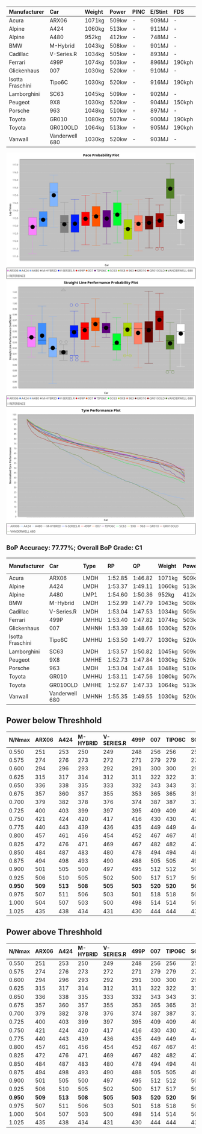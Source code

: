 | Manufacturer     | Car            | Weight | Power | PINC    | E/Stint | FDS     |
|:-|:-|:-|:-|:-|:-|:-|
| Acura            | ARX06          | 1071kg | 509kw |    -    | 909MJ   |    -    |
| Alpine           | A424           | 1060kg | 513kw |    -    | 911MJ   |    -    |
| Alpine           | A480           | 952kg  | 412kw |    -    | 748MJ   |    -    |
| BMW              | M-Hybrid       | 1043kg | 508kw |    -    | 901MJ   |    -    |
| Cadillac         | V-Series.R     | 1034kg | 505kw |    -    | 893MJ   |    -    |
| Ferrari          | 499P           | 1074kg | 503kw |    -    | 896MJ   | 190kph  |
| Glickenhaus      | 007            | 1030kg | 520kw |    -    | 910MJ   |    -    |
| Isotta Fraschini | Tipo6C         | 1030kg | 520kw |    -    | 916MJ   | 190kph  |
| Lamborghini      | SC63           | 1045kg | 509kw |    -    | 902MJ   |    -    |
| Peugeot          | 9X8            | 1030kg | 520kw |    -    | 904MJ   | 150kph  |
| Porsche          | 963            | 1048kg | 510kw |    -    | 897MJ   |    -    |
| Toyota           | GR010          | 1080kg | 507kw |    -    | 900MJ   | 190kph  |
| Toyota           | GR010OLD       | 1064kg | 513kw |    -    | 905MJ   | 190kph  |
| Vanwall          | Vanderwell 680 | 1030kg | 520kw |    -    | 903MJ   |    -    |

![PACECHART](./IMG/CUSTOM.png)
![STRAIGHTLINEPERFORMANCECHART](./IMG/CUSTOM_sp.png)
![TYREPERFORMANCECHART](./IMG/CUSTOM_tw.png)

### BoP Accuracy: 77.77%; Overall BoP Grade: C1
| Manufacturer     | Car            | Type  | RP      | QP      | Weight | Power¹ | Threshhold | PINC    | Power² | E/Stint | AVG Vmax  | FDS     | RDLC | L/Stint | BOP-Grade | Model Accuracy | Model Points | Match%  |
|:-|:-|:-|:-|:-|:-|:-|:-|:-|:-|:-|:-|:-|:-|:-|:-|:-|:-|:-|
| Acura            | ARX06          | LMDH  | 1:52.85 | 1:46.82 | 1071kg | 509kw  | 210.0kph   |    -    | 509kw  |  909MJ  | 275.59kph |    -    | 0.99 | 29      | -D1       | 100.00%        | 995          | 67.88%  |
| Alpine           | A424           | LMDH  | 1:53.37 | 1:49.11 | 1060kg | 513kw  | 210.0kph   |    -    | 513kw  |  911MJ  | 276.92kph |    -    | 1.00 | 29      | +C2       | 100.00%        | 642          | 72.89%  |
| Alpine           | A480           | LMP1  | 1:54.60 | 1:50.36 |  952kg | 412kw  | 210.0kph   |    -    | 412kw  |  748MJ  | 269.82kph |    -    | 0.97 | 28      | +C1       | 60.26%         | 849          | 75.72%  |
| BMW              | M-Hybrid       | LMDH  | 1:52.99 | 1:47.79 | 1043kg | 508kw  | 210.0kph   |    -    | 508kw  |  901MJ  | 273.88kph |    -    | 1.02 | 29      | -B2       | 100.00%        | 1714         | 80.16%  |
| Cadillac         | V-Series.R     | LMDH  | 1:53.04 | 1:47.53 | 1034kg | 505kw  | 210.0kph   |    -    | 505kw  |  893MJ  | 277.86kph |    -    | 1.03 | 29      | -B1       | 98.95%         | 2271         | 86.03%  |
| Ferrari          | 499P           | LMHHU | 1:53.40 | 1:47.82 | 1074kg | 503kw  | 210.0kph   |    -    | 503kw  |  896MJ  | 276.72kph | 190kph  | 1.02 | 29      | ~A1       | 99.93%         | 2718         | 99.41%  |
| Glickenhaus      | 007            | LMHNH | 1:53.39 | 1:48.66 | 1030kg | 520kw  | 210.0kph   |    -    | 520kw  |  910MJ  | 282.11kph |    -    | 0.96 | 29      | ~A1       | 96.34%         | 1634         | 100.00% |
| Isotta Fraschini | Tipo6C         | LMHHU | 1:53.50 | 1:49.77 | 1030kg | 520kw  | 210.0kph   |    -    | 520kw  |  916MJ  | 281.10kph | 190kph  | 1.08 | 29      | +C2       | 92.36%         | 133          | 71.27%  |
| Lamborghini      | SC63           | LMDH  | 1:53.57 | 1:50.82 | 1045kg | 509kw  | 210.0kph   |    -    | 509kw  |  902MJ  | 275.39kph |    -    | 1.05 | 29      | ~A1       | 96.54%         | 418          | 97.93%  |
| Peugeot          | 9X8            | LMHHE | 1:52.73 | 1:47.84 | 1030kg | 520kw  | 210.0kph   |    -    | 520kw  |  904MJ  | 279.90kph | 150kph  | 1.03 | 29      | -C1       | 88.68%         | 2617         | 76.36%  |
| Porsche          | 963            | LMDH  | 1:53.04 | 1:47.48 | 1048kg | 510kw  | 210.0kph   |    -    | 510kw  |  897MJ  | 277.93kph |    -    | 1.01 | 29      | -B1       | 99.98%         | 6168         | 85.00%  |
| Toyota           | GR010          | LMHHU | 1:53.11 | 1:47.56 | 1080kg | 507kw  | 210.0kph   |    -    | 507kw  |  900MJ  | 276.82kph | 190kph  | 1.01 | 29      | -B1       | 98.53%         | 3557         | 89.48%  |
| Toyota           | GR010OLD       | LMHHE | 1:52.67 | 1:47.33 | 1064kg | 513kw  | 210.0kph   |    -    | 513kw  |  905MJ  | 280.86kph | 190kph  | 1.03 | 29      | -C2       | 92.01%         | 1427         | 72.61%  |
| Vanwall          | Vanderwell 680 | LMHNH | 1:55.35 | 1:49.55 | 1030kg | 520kw  | 210.0kph   |    -    | 520kw  |  903MJ  | 276.33kph |    -    | 1.01 | 29      | +Ω1       | 94.62%         | 633          | 14.09%  |

## Power below Threshhold
| N/Nmax    | ARX06   | A424    | M-HYBRID | V-SERIES.R | 499P    | 007     | TIPO6C  | SC63    | 9X8     | 963     | GR010   | GR010OLD | VANDERWELL 680 | ​     | RPM      | A480    |
|:-|:-|:-|:-|:-|:-|:-|:-|:-|:-|:-|:-|:-|:-|:-|:-|:-|
|  0.550    |  251    |  253    |  250     |  249       |  248    |  256    |  256    |  251    |  256    |  251    |  250    |  253     |  256           |  ​    |   --     |   -     |
|  0.575    |  274    |  276    |  273     |  272       |  271    |  279    |  279    |  274    |  279    |  274    |  273    |  276     |  279           |  ​    |   --     |   -     |
|  0.600    |  294    |  296    |  293     |  292       |  291    |  300    |  300    |  294    |  300    |  295    |  293    |  296     |  300           |  ​    |   --     |   -     |
|  0.625    |  315    |  317    |  314     |  312       |  311    |  322    |  322    |  315    |  322    |  316    |  314    |  317     |  322           |  ​    |   --     |   -     |
|  0.650    |  336    |  338    |  335     |  333       |  332    |  343    |  343    |  336    |  343    |  337    |  335    |  338     |  343           |  ​    |   --     |   -     |
|  0.675    |  357    |  360    |  357     |  355       |  353    |  365    |  365    |  357    |  365    |  358    |  356    |  360     |  365           |  ​    |   --     |   -     |
|  0.700    |  379    |  382    |  378     |  376       |  374    |  387    |  387    |  379    |  387    |  380    |  377    |  382     |  387           |  ​    |   --     |   -     |
|  0.725    |  400    |  403    |  399     |  397       |  395    |  409    |  409    |  400    |  409    |  401    |  399    |  403     |  409           |  ​    |   --     |   -     |
|  0.750    |  421    |  424    |  420     |  417       |  416    |  430    |  430    |  421    |  430    |  422    |  419    |  424     |  430           |  ​    |   --     |   -     |
|  0.775    |  440    |  443    |  439     |  436       |  435    |  449    |  449    |  440    |  449    |  441    |  438    |  443     |  449           |  ​    |  5000    |  242    |
|  0.800    |  457    |  461    |  456     |  454       |  452    |  467    |  467    |  457    |  467    |  458    |  455    |  461     |  467           |  ​    |  5500    |  286    |
|  0.825    |  472    |  476    |  471     |  469       |  467    |  482    |  482    |  472    |  482    |  473    |  470    |  476     |  482           |  ​    |  6000    |  319    |
|  0.850    |  484    |  487    |  483     |  480       |  478    |  494    |  494    |  484    |  494    |  485    |  482    |  487     |  494           |  ​    |  6500    |  361    |
|  0.875    |  494    |  498    |  493     |  490       |  488    |  505    |  505    |  494    |  505    |  495    |  492    |  498     |  505           |  ​    |  7000    |  403    |
|  0.900    |  501    |  505    |  500     |  497       |  495    |  512    |  512    |  501    |  512    |  502    |  499    |  505     |  512           |  ​    |  7500    |  413    |
|  0.925    |  506    |  510    |  505     |  502       |  500    |  517    |  517    |  506    |  517    |  507    |  504    |  510     |  517           |  ​    |  8000    |  409    |
| **0.950** | **509** | **513** | **508**  | **505**    | **503** | **520** | **520** | **509** | **520** | **510** | **507** | **513**  | **520**        | **​** | **8500** | **412** |
|  0.975    |  507    |  511    |  506     |  503       |  501    |  518    |  518    |  507    |  518    |  508    |  505    |  511     |  518           |  ​    |  9000    |  206    |
|  1.000    |  504    |  507    |  503     |  500       |  498    |  514    |  514    |  504    |  514    |  505    |  502    |  507     |  514           |  ​    |   --     |   -     |
|  1.025    |  435    |  438    |  434     |  431       |  430    |  444    |  444    |  435    |  444    |  436    |  433    |  438     |  444           |  ​    |   --     |   -     |

## Power above Threshhold
| N/Nmax    | ARX06   | A424    | M-HYBRID | V-SERIES.R | 499P    | 007     | TIPO6C  | SC63    | 9X8     | 963     | GR010   | GR010OLD | VANDERWELL 680 | ​     | RPM      | A480    |
|:-|:-|:-|:-|:-|:-|:-|:-|:-|:-|:-|:-|:-|:-|:-|:-|:-|
|  0.550    |  251    |  253    |  250     |  249       |  248    |  256    |  256    |  251    |  256    |  251    |  250    |  253     |  256           |  ​    |   --     |   -     |
|  0.575    |  274    |  276    |  273     |  272       |  271    |  279    |  279    |  274    |  279    |  274    |  273    |  276     |  279           |  ​    |   --     |   -     |
|  0.600    |  294    |  296    |  293     |  292       |  291    |  300    |  300    |  294    |  300    |  295    |  293    |  296     |  300           |  ​    |   --     |   -     |
|  0.625    |  315    |  317    |  314     |  312       |  311    |  322    |  322    |  315    |  322    |  316    |  314    |  317     |  322           |  ​    |   --     |   -     |
|  0.650    |  336    |  338    |  335     |  333       |  332    |  343    |  343    |  336    |  343    |  337    |  335    |  338     |  343           |  ​    |   --     |   -     |
|  0.675    |  357    |  360    |  357     |  355       |  353    |  365    |  365    |  357    |  365    |  358    |  356    |  360     |  365           |  ​    |   --     |   -     |
|  0.700    |  379    |  382    |  378     |  376       |  374    |  387    |  387    |  379    |  387    |  380    |  377    |  382     |  387           |  ​    |   --     |   -     |
|  0.725    |  400    |  403    |  399     |  397       |  395    |  409    |  409    |  400    |  409    |  401    |  399    |  403     |  409           |  ​    |   --     |   -     |
|  0.750    |  421    |  424    |  420     |  417       |  416    |  430    |  430    |  421    |  430    |  422    |  419    |  424     |  430           |  ​    |   --     |   -     |
|  0.775    |  440    |  443    |  439     |  436       |  435    |  449    |  449    |  440    |  449    |  441    |  438    |  443     |  449           |  ​    |  5000    |  242    |
|  0.800    |  457    |  461    |  456     |  454       |  452    |  467    |  467    |  457    |  467    |  458    |  455    |  461     |  467           |  ​    |  5500    |  286    |
|  0.825    |  472    |  476    |  471     |  469       |  467    |  482    |  482    |  472    |  482    |  473    |  470    |  476     |  482           |  ​    |  6000    |  319    |
|  0.850    |  484    |  487    |  483     |  480       |  478    |  494    |  494    |  484    |  494    |  485    |  482    |  487     |  494           |  ​    |  6500    |  361    |
|  0.875    |  494    |  498    |  493     |  490       |  488    |  505    |  505    |  494    |  505    |  495    |  492    |  498     |  505           |  ​    |  7000    |  403    |
|  0.900    |  501    |  505    |  500     |  497       |  495    |  512    |  512    |  501    |  512    |  502    |  499    |  505     |  512           |  ​    |  7500    |  413    |
|  0.925    |  506    |  510    |  505     |  502       |  500    |  517    |  517    |  506    |  517    |  507    |  504    |  510     |  517           |  ​    |  8000    |  409    |
| **0.950** | **509** | **513** | **508**  | **505**    | **503** | **520** | **520** | **509** | **520** | **510** | **507** | **513**  | **520**        | **​** | **8500** | **412** |
|  0.975    |  507    |  511    |  506     |  503       |  501    |  518    |  518    |  507    |  518    |  508    |  505    |  511     |  518           |  ​    |  9000    |  206    |
|  1.000    |  504    |  507    |  503     |  500       |  498    |  514    |  514    |  504    |  514    |  505    |  502    |  507     |  514           |  ​    |   --     |   -     |
|  1.025    |  435    |  438    |  434     |  431       |  430    |  444    |  444    |  435    |  444    |  436    |  433    |  438     |  444           |  ​    |   --     |   -     |
